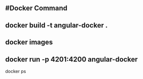 #Docker Command
---
docker build -t angular-docker .
----
docker images
----
docker run -p 4201:4200 angular-docker
---
docker ps
